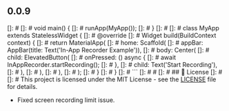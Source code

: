 ## 0.0.9
[]: # 
[]: # void main() {
[]: #   runApp(MyApp());
[]: # }
[]: # 
[]: # class MyApp extends StatelessWidget {
[]: #   @override
[]: #   Widget build(BuildContext context) {
[]: #     return MaterialApp(
[]: #       home: Scaffold(
[]: #         appBar: AppBar(title: Text('In-App Recorder Example')),
[]: #         body: Center(
[]: #           child: ElevatedButton(
[]: #             onPressed: () async {
[]: #               await InAppRecorder.startRecording();
[]: #             },
[]: #             child: Text('Start Recording'),
[]: #           ),
[]: #         ),
[]: #       ),
[]: #     );
[]: #   }
[]: # }
[]: # ```
[]: # # 
[]: # ## 📜 License
[]: # 
[]: # This project is licensed under the MIT License - see the [LICENSE](LICENSE) file for details. 

* Fixed screen recording limit issue.
